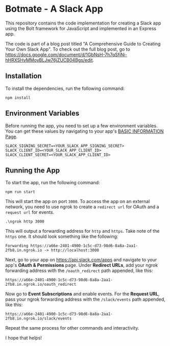 # Botmate - A Slack App

This repository contains the code implementation for creating a Slack app using the Bolt framework for JavaScript and implemented in an Express app.

The code is part of a blog post titled "A Comprehensive Guide to Creating Your Own Slack App". To check out the full blog post, go to https://docs.google.com/document/d/1GbNsH-7h7qSfjNi-hHRXSHvMMoyBLJw76jZUCB04Bgs/edit.

## Installation

To install the dependencies, run the following command:

```
npm install
```

## Environment Variables

Before running the app, you need to set up a few environment variables. You can get these values by navigating to your app's [BASIC INFORMATION Page](https://api.slack.com/apps).

```
SLACK_SIGNING_SECRET=<YOUR_SLACK_APP_SIGNING_SECRET>
SLACK_CLIENT_ID=<YOUR_SLACK_APP_CLIENT_ID>
SLACK_CLIENT_SECRET=<YOUR_SLACK_APP_CLIENT_ID>
```

## Running the App

To start the app, run the following command:

```
npm run start
```

This will start the app on port `3000`. To access the app on an external network, you need to use ngrok to create a `redirect url` for OAuth and a `request url` for events.

```
.\ngrok http 3000
```

This will output a forwarding address for `http` and `https`. Take note of the `https` one. It should look something like the following:

```
Forwarding https://a66e-2401-4900-1c5c-d73-98d6-8a8a-2aa1-2fb8.in.ngrok.io -> http://localhost:3000
```

Next, go to your app on https://api.slack.com/apps and navigate to your app's **OAuth & Permissions** page. Under **Redirect URLs**, add your ngrok forwarding address with the `/oauth_redirect` path appended, like this:

```
https://a66e-2401-4900-1c5c-d73-98d6-8a8a-2aa1-2fb8.in.ngrok.io/oauth_redirect
```

Now go to **Event Subscriptions** and enable events. For the **Request URL**, pass your ngrok forwarding address with the `/slack/events` path appended, like this:

```
https://a66e-2401-4900-1c5c-d73-98d6-8a8a-2aa1-2fb8.in.ngrok.io/slack/events
```

Repeat the same process for other commands and interactivity.

I hope that helps!

